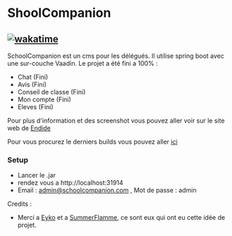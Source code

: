 # ShoolCompanion

## [![wakatime](https://wakatime.com/badge/user/ceb0a75a-8f2b-44a2-a5c3-7d734dcb27b3/project/8bcead17-96eb-46fe-8548-33dc89e367a5.svg)](https://wakatime.com/badge/user/ceb0a75a-8f2b-44a2-a5c3-7d734dcb27b3/project/8bcead17-96eb-46fe-8548-33dc89e367a5)

SchoolCompanion est un cms pour les délégués.
Il utilise spring boot avec une sur-couche Vaadin. Le projet a été fini a 100% :

- Chat (Fini)
- Avis (Fini)
- Conseil de classe (Fini)
- Mon compte (Fini)
- Eleves (Fini)

Pour plus d'information et des screenshot vous pouvez aller voir sur le site web de [Endide](https://endide.com/schoolcompanion.html)

Pour vous procurez le derniers builds vous pouvez aller [ici](https://build.endide.com/job/SchoolCompanion/)
### Setup
- Lancer le .jar
- rendez vous a http://localhost:31914
- Email : admin@schoolcompanion.com , Mot de passe : admin

Credits :

- Merci a [Eyko](https://github.com/EyKo-dev) et a [SummerFlamme](https://github.com/summerflamme), ce sont eux qui ont eu cette idée de projet.
